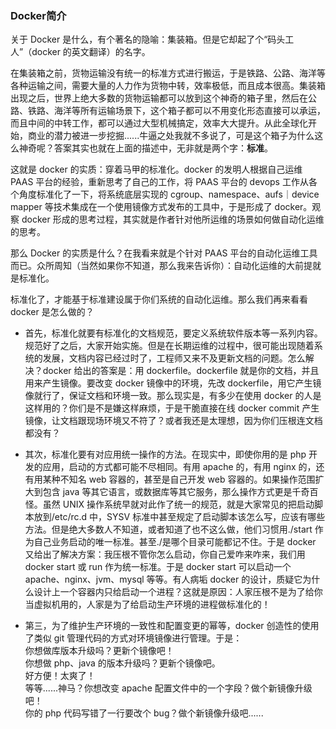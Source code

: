 ### Docker简介  
关于 Docker 是什么，有个著名的隐喻：集装箱。但是它却起了个“码头工人”（docker 的英文翻译）的名字。  

在集装箱之前，货物运输没有统一的标准方式进行搬运，于是铁路、公路、海洋等各种运输之间，需要大量的人力作为货物中转，效率极低，而且成本很高。集装箱出现之后，世界上绝大多数的货物运输都可以放到这个神奇的箱子里，然后在公路、铁路、海洋等所有运输场景下，这个箱子都可以不用变化形态直接可以承运，而且中间的中转工作，都可以通过大型机械搞定，效率大大提升。从此全球化开始，商业的潜力被进一步挖掘......牛逼之处我就不多说了，可是这个箱子为什么这么神奇呢？答案其实也就在上面的描述中，无非就是两个字：**标准**。  

这就是 docker 的实质：穿着马甲的标准化。docker 的发明人根据自己运维 PAAS 平台的经验，重新思考了自己的工作，将 PAAS 平台的 devops 工作从各个角度标准化了一下，将系统底层实现的 cgroup、namespace、aufs｜device mapper 等技术集成在一个使用镜像方式发布的工具中，于是形成了 docker。观察 docker 形成的思考过程，其实就是作者针对他所运维的场景如何做自动化运维的思考。  

那么 Docker 的实质是什么？在我看来就是个针对 PAAS 平台的自动化运维工具而已。众所周知（当然如果你不知道，那么我来告诉你）：自动化运维的大前提就是标准化。  

标准化了，才能基于标准建设属于你们系统的自动化运维。那么我们再来看看 docker 是怎么做的？  

- 首先，标准化就要有标准化的文档规范，要定义系统软件版本等一系列内容。规范好了之后，大家开始实施。但是在长期运维的过程中，很可能出现随着系统的发展，文档内容已经过时了，工程师又来不及更新文档的问题。怎么解决？docker 给出的答案是：用 dockerfile。dockerfile 就是你的文档，并且用来产生镜像。要改变 docker 镜像中的环境，先改 dockerfile，用它产生镜像就行了，保证文档和环境一致。那么现实是，有多少在使用 docker 的人是这样用的？你们是不是嫌这样麻烦，于是干脆直接在线 docker commit 产生镜像，让文档跟现场环境又不符了？或者我还是太理想，因为你们压根连文档都没有？  

- 其次，标准化要有对应用统一操作的方法。在现实中，即使你用的是 php 开发的应用，启动的方式都可能不尽相同。有用 apache 的，有用 nginx 的，还有用某种不知名 web 容器的，甚至是自己开发 web 容器的。如果操作范围扩大到包含 java 等其它语言，或数据库等其它服务，那么操作方式更是千奇百怪。虽然 UNIX 操作系统早就对此作了统一的规范，就是大家常见的把启动脚本放到/etc/rc.d 中，SYSV 标准中甚至规定了启动脚本该怎么写，应该有哪些方法。但是绝大多数人不知道，或者知道了也不这么做，他们习惯用./start 作为自己业务启动的唯一标准。甚至./是哪个目录可能都记不住。于是 docker 又给出了解决方案：我压根不管你怎么启动，你自己爱咋来咋来，我们用 docker start 或 run 作为统一标准。于是 docker start 可以启动一个 apache、nginx、jvm、mysql 等等。有人病垢 docker 的设计，质疑它为什么设计上一个容器内只给启动一个进程？这就是原因：人家压根不是为了给你当虚拟机用的，人家是为了给启动生产环境的进程做标准化的！  

- 第三，为了维护生产环境的一致性和配置变更的幂等，docker 创造性的使用了类似 git 管理代码的方式对环境镜像进行管理。于是：  
你想做库版本升级吗？更新个镜像吧！  
你想做 php、java 的版本升级吗？更新个镜像吧。  
好方便！太爽了！  
等等......神马？你想改变 apache 配置文件中的一个字段？做个新镜像升级吧！  
你的 php 代码写错了一行要改个 bug？做个新镜像升级吧......  